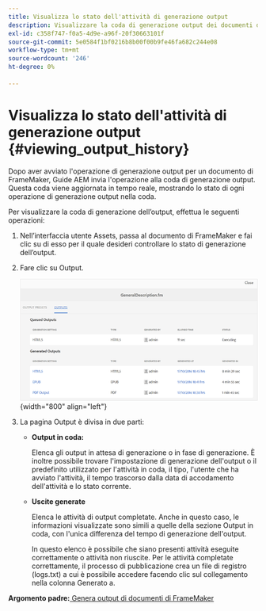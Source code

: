```yaml
---
title: Visualizza lo stato dell'attività di generazione output
description: Visualizzare la coda di generazione output dei documenti di FrameMaker. Scopri come visualizzare lo stato di un’attività di generazione output.
exl-id: c358f747-f0a5-4d9e-a96f-20f30663101f
source-git-commit: 5e0584f1bf0216b8b00f00b9fe46fa682c244e08
workflow-type: tm+mt
source-wordcount: '246'
ht-degree: 0%

---
```


# Visualizza lo stato dell&#39;attività di generazione output {#viewing_output_history}

Dopo aver avviato l&#39;operazione di generazione output per un documento di FrameMaker, Guide AEM invia l&#39;operazione alla coda di generazione output. Questa coda viene aggiornata in tempo reale, mostrando lo stato di ogni operazione di generazione output nella coda.

Per visualizzare la coda di generazione dell’output, effettua le seguenti operazioni:

1. Nell’interfaccia utente Assets, passa al documento di FrameMaker e fai clic su di esso per il quale desideri controllare lo stato di generazione dell’output.

1. Fare clic su Output.

   ![](images/output-queued-fm.png){width="800" align="left"}

1. La pagina Output è divisa in due parti:

   - **Output in coda:**

     Elenca gli output in attesa di generazione o in fase di generazione. È inoltre possibile trovare l&#39;impostazione di generazione dell&#39;output o il predefinito utilizzato per l&#39;attività in coda, il tipo, l&#39;utente che ha avviato l&#39;attività, il tempo trascorso dalla data di accodamento dell&#39;attività e lo stato corrente.

   - **Uscite generate**

     Elenca le attività di output completate. Anche in questo caso, le informazioni visualizzate sono simili a quelle della sezione Output in coda, con l&#39;unica differenza del tempo di generazione dell&#39;output.

     In questo elenco è possibile che siano presenti attività eseguite correttamente o attività non riuscite. Per le attività completate correttamente, il processo di pubblicazione crea un file di registro \(logs.txt\) a cui è possibile accedere facendo clic sul collegamento nella colonna Generato a.


**Argomento padre:**[ Genera output di documenti di FrameMaker](fm-output-generatation.md)
